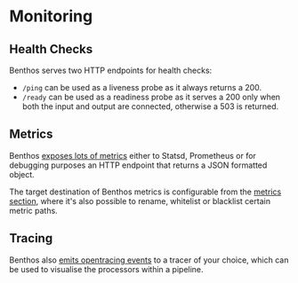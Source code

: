 Monitoring
==========

Health Checks
-------------

Benthos serves two HTTP endpoints for health checks:

- `/ping` can be used as a liveness probe as it always returns a 200.
- `/ready` can be used as a readiness probe as it serves a 200 only when both the input and output are connected, otherwise a 503 is returned.

Metrics
-------

Benthos [exposes lots of metrics](./metrics/paths.md) either to Statsd, Prometheus or for debugging purposes an HTTP endpoint that returns a JSON formatted object.

The target destination of Benthos metrics is configurable from the [metrics section](./metrics/README.md), where it's also possible to rename, whitelist or blacklist certain metric paths.

Tracing
-------

Benthos also [emits opentracing events](./tracers/README.md) to a tracer of your choice, which can be used to visualise the processors within a pipeline.
